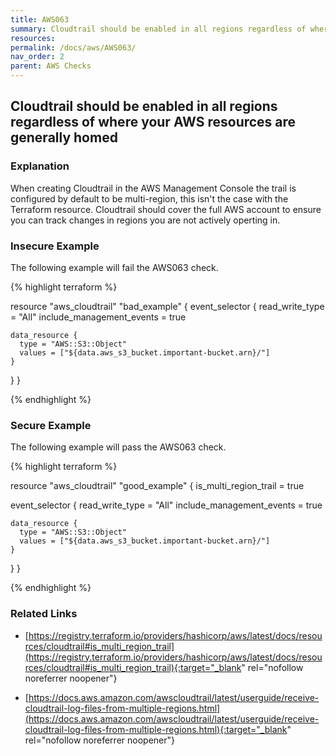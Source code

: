 ```yaml
---
title: AWS063
summary: Cloudtrail should be enabled in all regions regardless of where your AWS resources are generally homed [aws_cloudtrail] 
resources: 
permalink: /docs/aws/AWS063/
nav_order: 2
parent: AWS Checks
---
```


## Cloudtrail should be enabled in all regions regardless of where your AWS resources are generally homed

### Explanation


When creating Cloudtrail in the AWS Management Console the trail is configured by default to be multi-region, this isn't the case with the Terraform resource. Cloudtrail should cover the full AWS account to ensure you can track changes in regions you are not actively operting in.



### Insecure Example

The following example will fail the AWS063 check.

{% highlight terraform %}

resource "aws_cloudtrail" "bad_example" {
  event_selector {
    read_write_type           = "All"
    include_management_events = true

    data_resource {
      type = "AWS::S3::Object"
      values = ["${data.aws_s3_bucket.important-bucket.arn}/"]
    }
  }
}

{% endhighlight %}



### Secure Example

The following example will pass the AWS063 check.

{% highlight terraform %}

resource "aws_cloudtrail" "good_example" {
  is_multi_region_trail = true

  event_selector {
    read_write_type           = "All"
    include_management_events = true

    data_resource {
      type = "AWS::S3::Object"
      values = ["${data.aws_s3_bucket.important-bucket.arn}/"]
    }
  }
}

{% endhighlight %}


### Related Links


- [https://registry.terraform.io/providers/hashicorp/aws/latest/docs/resources/cloudtrail#is_multi_region_trail](https://registry.terraform.io/providers/hashicorp/aws/latest/docs/resources/cloudtrail#is_multi_region_trail){:target="_blank" rel="nofollow noreferrer noopener"}

- [https://docs.aws.amazon.com/awscloudtrail/latest/userguide/receive-cloudtrail-log-files-from-multiple-regions.html](https://docs.aws.amazon.com/awscloudtrail/latest/userguide/receive-cloudtrail-log-files-from-multiple-regions.html){:target="_blank" rel="nofollow noreferrer noopener"}

